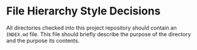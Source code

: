 # File Hierarchy Style Decisions

All directories checked into this project repository should contain an
`INDEX.md` file. This file should briefly describe the purpose of the directory
and the purpose its contents.
